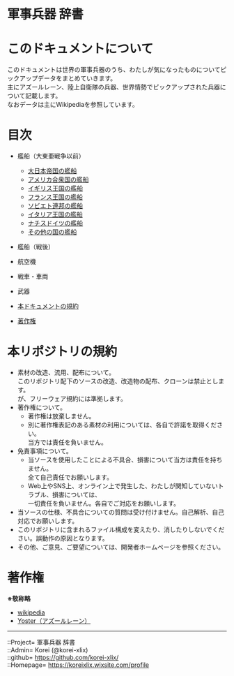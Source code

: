 # 軍事兵器 辞書

# このドキュメントについて <a name="aHowto"></a>
このドキュメントは世界の軍事兵器のうち、わたしが気になったものについてピックアップデータをまとめていきます。  
主にアズールレーン、陸上自衛隊の兵器、世界情勢でピックアップされた兵器について記載します。  
なおデータは主にWikipediaを参照しています。  


# 目次 <a name="aMokuji"></a>
* 艦船（大東亜戦争以前）
	* [大日本帝国の艦船](/ship_old/emp_japan/readme.md)
	* [アメリカ合衆国の艦船](/ship_old/america/readme.md)
	* [イギリス王国の艦船](/ship_old/england/readme.md)
	* [フランス王国の艦船](/ship_old/france/readme.md)
	* [ソビエト連邦の艦船](/ship_old/soviet/readme.md)
	* [イタリア王国の艦船](/ship_old/italia/readme.md)
	* [ナチスドイツの艦船](/ship_old/nazis/readme.md)
	* [その他の国の艦船](/ship_old/others/readme.md)

* 艦船（戦後）

* 航空機

* 戦車・車両

* 武器

* [本ドキュメントの規約](#aRules)
* [著作権](#aCopyright)




# 本リポジトリの規約 <a name="aRules"></a>
* 素材の改造、流用、配布について。  
  このリポジトリ配下のソースの改造、改造物の配布、クローンは禁止とします。  
  が、フリーウェア規約には準拠します。  
* 著作権について。
  * 著作権は放棄しません。
  * 別に著作権表記のある素材の利用については、各自で許諾を取得ください。  
    当方では責任を負いません。  
* 免責事項について。
  * 当ソースを使用したことによる不具合、損害について当方は責任を持ちません。  
    全て自己責任でお願いします。  
  * Web上やSNS上、オンライン上で発生した、わたしが関知していないトラブル、損害については、  
    一切責任を負いません。各自でご対応をお願いします。  
* 当ソースの仕様、不具合についての質問は受け付けません。自己解析、自己対応でお願いします。  
* このリポジトリに含まれるファイル構成を変えたり、消したりしないでください。誤動作の原因となります。  
* その他、ご意見、ご要望については、開発者ホームページを参照ください。  


# 著作権 <a name="aCopyright"></a>
**※敬称略**  
* [wikipedia](https://ja.wikipedia.org/)  
* [Yoster（アズールレーン）](https://www.azurlane.jp/)  


***
::Project= 軍事兵器 辞書  
::Admin= Korei (@korei-xlix)  
::github= https://github.com/korei-xlix/  
::Homepage= https://koreixlix.wixsite.com/profile  
